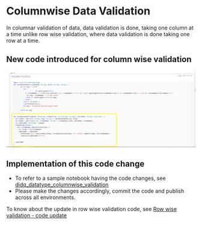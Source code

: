 # Columnwise Data Validation

In columnar validation of data, data validation is done, taking one column at a time unlike row wise validation, where data validation is done taking one row at a time.

## New code introduced for column wise validation

![Columnar Validation](./images/columnar-validation-02.png)

## Implementation of this code change

* To refer to a sample notebook having the code changes, see [didq_datatype_columnwise_validation](https://adb-8516392274079895.15.azuredatabricks.net/?o=8516392274079895#notebook/1768675494253062/command/1768675494253063)
* Please make the changes accordingly, commit the code and publish across all environments.

To know about the update in row wise validation code, see [Row wise validation - code update](https://developer.elanco.com/dataops/2-data-ingestion-and-data-quality/5-releases/didq-2-1-0/datatypeserviceupgrade)
